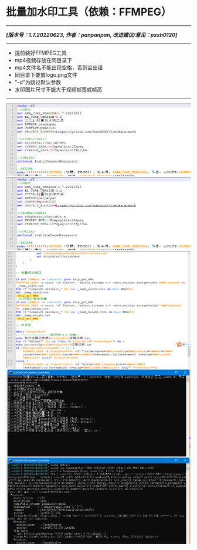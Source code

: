 # 批量加水印工具（依赖：FFMPEG）
___
***[版本号：1.7.20220623, 作者：panpanpan, 改进建议/意见：pxxh0120]***
___
- 提前装好FFMPEG工具
- mp4视频存放在同目录下
- mp4文件名不能出现空格，否则会出错
- 同目录下要放logo.png文件
- "-d"为跳过默认参数
- 水印图片尺寸不能大于视频帧宽或帧高

___
![DEMO1](raw/pic01.png?v=1&type=image)
![DEMO1](raw/pic01.png)
![DEMO2](raw/pic02.png)
![DEMO3](raw/pic03.png)
![DEMO4](raw/pic04.png)
